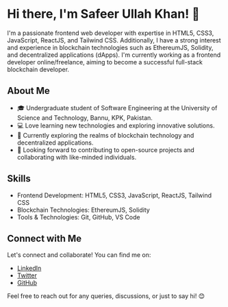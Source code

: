 # Hi there, I'm Safeer Ullah Khan! 👋

I'm a passionate frontend web developer with expertise in HTML5, CSS3, JavaScript, ReactJS, and Tailwind CSS. Additionally, I have a strong interest and experience in blockchain technologies such as EthereumJS, Solidity, and decentralized applications (dApps). I'm currently working as a frontend developer online/freelance, aiming to become a successful full-stack blockchain developer.

## About Me

- 🎓 Undergraduate student of Software Engineering at the University of Science and Technology, Bannu, KPK, Pakistan.
- 💻 Love learning new technologies and exploring innovative solutions.
- 🌱 Currently exploring the realms of blockchain technology and decentralized applications.
- 🚀 Looking forward to contributing to open-source projects and collaborating with like-minded individuals.

## Skills

- Frontend Development: HTML5, CSS3, JavaScript, ReactJS, Tailwind CSS
- Blockchain Technologies: EthereumJS, Solidity
- Tools & Technologies: Git, GitHub, VS Code

## Connect with Me

Let's connect and collaborate! You can find me on:

- [LinkedIn](https://www.linkedin.com/in/safeer-khan-x/)
- [Twitter](https://twitter.com/SafeerKhanDev)
- [GitHub](https://github.com/xKhanDev)

Feel free to reach out for any queries, discussions, or just to say hi! 😊

